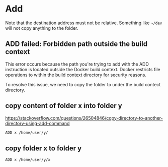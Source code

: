 # Add
Note that the destination address must not be relative. Something like `~/dev` will not copy anything to the folder.

## ADD failed: Forbidden path outside the build context
This error occurs because the path you're trying to add with the ADD instruction is located outside the Docker build context. 
Docker restricts file operations to within the build context directory for security reasons.

To resolve this issue, we need to copy the folder to under the build contect directory.

## copy content of folder x into folder y
https://stackoverflow.com/questions/26504846/copy-directory-to-another-directory-using-add-command
```sh
ADD x /home/user/y/
```

## copy folder x to folder y
```sh
ADD x /home/user/y/x
```

